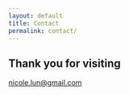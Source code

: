 ```yaml
---
layout: default
title: Contact
permalink: contact/
---
```


<section class="contact-container">
	<div class="contact-content">
		<h1>Thank you for visiting</h1>
		<div class="about">
			<!-- <p>
				Across different forms and media, I often explore the wonders and truths hidden in plain sight &mdash; the poetry in the everyday. On commercial projects, I translate your vision and the spirit of your brand to help bring to life the story behind the data. I have a Master of Fine Arts in Visual Communication Design from the School of the Art Institute of Chicago, a Master of Public Policy from the University of Chicago, and a Bachelor of Arts in Sociology from Smith College.
			</p> -->
			<p class="contact-info"><a href="mailto:nicole.lun@gmail.com">nicole.lun@gmail.com</a></p>
		</div>
	</div>
</section>